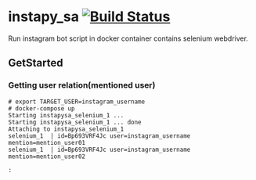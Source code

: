 # instapy_sa [![Build Status](https://travis-ci.org/kita-atsushi/instapy_sa.svg?branch=master)](https://travis-ci.org/kita-atsushi/instapy_sa)

Run instagram bot script in docker container contains selenium webdriver.

## GetStarted

### Getting user relation(mentioned user)

```console
# export TARGET_USER=instagram_username
# docker-compose up
Starting instapysa_selenium_1 ... 
Starting instapysa_selenium_1 ... done
Attaching to instapysa_selenium_1
selenium_1  | id=Bp693VRF4Jc user=instagram_username mention=mention_user01
selenium_1  | id=Bp693VRF4Jc user=instagram_username mention=mention_user02

:

```
